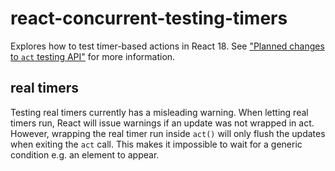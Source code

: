 # react-concurrent-testing-timers

Explores how to test timer-based actions in React 18.
See ["Planned changes to `act` testing API"](https://github.com/reactwg/react-18/discussions/23#discussioncomment-812450) for more information.

## real timers

Testing real timers currently has a misleading warning.
When letting real timers run, React will issue warnings if an update was not wrapped in act.
However, wrapping the real timer run inside `act()` will only flush the updates when exiting the `act` call.
This makes it impossible to wait for a generic condition e.g. an element to appear.
